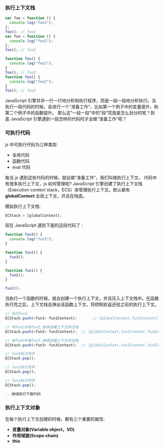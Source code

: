 ### 执行上下文栈

```js
var foo = function () {
  console.log("foo1");
};
foo(); // foo1
var foo = function () {
  console.log("foo2");
};
foo(); // foo2
```

```js
function foo() {
  console.log("foo1");
}
foo(); // foo2
function foo() {
  console.log("foo2");
}
foo(); // foo2
```

JavaScript 引擎并非一行一行地分析和执行程序，而是一段一段地分析执行。当执行一段代码的时候，会进行一个“准备工作”，比如第一个例子中的变量提升，和第二个例子中的函数提升。
那么这“一段一段”中的“段”究竟是怎么划分的呢？到底 JavaScript 引擎遇到一段怎样的代码时才会做“准备工作”呢？

### 可执行代码

js 中可执行代码为三种类型:

- 全局代码
- 函数代码
- eval 代码

每当 js 遇到这些代码的时候，就会做“准备工作”，我们叫做执行上下文。
代码中有很多执行上下文，js 如何管理呢? JavaScript 引擎创建了执行上下文栈（Execution context stack，ECS）来管理执行上下文。默认都有 **globalContext** 全局上下文，并且在栈底。

模拟执行上下文栈:

```js
ECStack = [globalContext];
```

现在 JavaScript 遇到下面的这段代码了：

```js
function fun3() {
  console.log("fun3");
}

function fun2() {
  fun3();
}

function fun1() {
  fun2();
}

fun1();
```

当执行一个函数的时候，就会创建一个执行上下文，并且压入上下文栈中。在函数执行完之后，上下文栈会弹出该函数上下文，将控制权返还给之前的执行上下文。

```js
// 执行fun1
ECStack.push(<fun1> fun1Context);       // [globalContext,fun1Context]

// 有fun1中有fun2,继续创建上下文并压栈
ECStack.push(<fun2> fun2Context);  // [globalContext,fun1Context,fun2Context]

// 有fun2中有fun3,继续创建上下文并压栈
ECStack.push(<fun3> fun3Context);  // [globalContext,fun1Context,fun2Context,fun3Context]

// fun3执行完毕
ECStack.pop();

// fun2执行完毕
ECStack.pop();

// fun1执行完毕
ECStack.pop();

...继续执行下面代码
```

### 执行上下文对象

在每个执行上下文创建的时候，都有三个重要的属性:

- **变量对象(Variable object，VO)**
- **作用域链(Scope chain)**
- **this**
